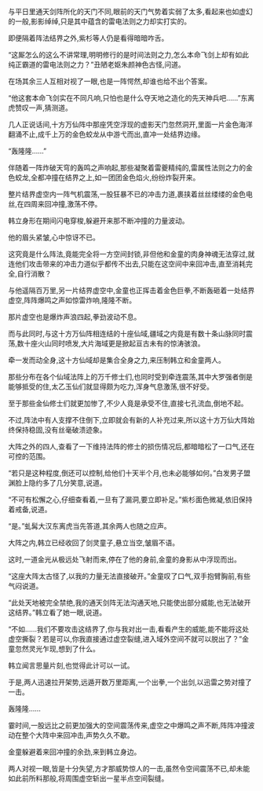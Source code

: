 
与平日里通天剑阵所化的天门不同,眼前的天门气势着实弱了太多,看起来也如虚幻的一般,影影绰绰,只是其中蕴含的雷电法则之力却实打实的。

即便隔着阵法结界之外,紫杉等人仍是看得暗暗咋舌。

“这厮怎么的这么不讲常理,明明修行的是时间法则之力,怎么本命飞剑上却有如此纯正霸道的雷电法则之力？”丑陋老妪朱颜神色古怪,问道。

在场其余三人互相对视了一眼,也是一阵愕然,却谁也给不出个答案。

“他这套本命飞剑实在不同凡响,只怕也是什么夺天地之造化的先天神兵吧……”东离虎赞叹一声,猜测道。

几人正说话间,十方万仙阵中那座凭空浮现的虚影天门忽然洞开,里面一片金色海洋翻涌不止,成千上万的金色蛟龙从中游弋而出,直冲一处结界边缘。

“轰隆隆……”

伴随着一阵炸破天穹的轰鸣之声响起,那些凝聚着雷夔精纯的,雷属性法则之力的金色蛟龙,全都冲撞在结界之上,如一团团金色焰火,纷纷炸裂开来。

整片结界虚空内一阵气机震荡,一股狂暴不已的冲击力道,裹挟着丝丝缕缕的金色电丝,在四周来回冲撞,激荡不停。

韩立身形在期间闪电穿梭,躲避开来那不断冲撞的力量波动。

他的眉头紧皱,心中惊讶不已。

这究竟是什么阵法,竟能完全将一方空间封锁,非但他和金童的肉身神魂无法穿过,就连他们攻击带来的冲击力道似乎都传不出去,只能在这空间中来回冲击,直至消耗完全,自行消散？

与他遥隔百万里,另一片结界虚空中,金童也正挥击着金色巨拳,不断轰砸着一处结界虚空,阵阵爆鸣之声如惊雷炸响,隆隆不断。

那片虚空也是爆炸声浪四起,拳劲波动不息。

而与此同时,与这十方万仙阵相连结的十座仙域,疆域之内竟是有数十条山脉同时震荡,数十座火山同时喷发,大片海域更是掀起亘古未有的惊涛骇浪。

牵一发而动全身,这十方仙域却是集合全身之力,来压制韩立和金童两人。

那些分布在各个仙域法阵上的万千修士们,也同时受到牵连震荡,其中大罗强者倒是能够抵受的住,太乙玉仙们就显得颇为吃力,浑身气息激荡,很不好受。

至于那些金仙修士们就更加惨了,不少人竟是承受不住,直接七孔流血,倒地不起。

不过,阵法中有人支撑不住倒下,立即就会有新的人补充过来,所以这十方万仙大阵始终保持稳固,没有丝毫破溃迹象。

大阵之外的四人,查看了一下维持法阵的修士的损伤情况后,都暗暗松了一口气,还在可控的范围。

“若只是这种程度,倒还可以控制,给他们十天半个月,也未必能够如何。”白发男子盟渊脸上隐约多了几分笑意,说道。

“不可有松懈之心,仔细查看着,一旦有了漏洞,要立即补足。”紫杉面色微凝,依旧保持着戒备,说道。

“是。”虬髯大汉东离虎当先答道,其余两人也随之应声。

大阵之内,韩立已经收回了剑灵童子,悬立当空,皱眉不语。

这时,一道金光从极远处飞射而来,停在了他的身前,金童的身影从中浮现而出。

“这座大阵太古怪了,以我的力量无法直接破开。”金童叹了口气,双手抱臂胸前,有些气闷说道。

“此处天地被完全禁绝,我的通天剑阵无法沟通天地,只能使出部分威能,也无法破开这结界。”韩立看了她一眼,说道。

“不如……我们不要攻击这结界了,你与我对出一击,看看产生的威能,能不能将这处虚空撕裂？若是可以,你我直接通过虚空裂缝,进入域外空间不就可以脱出了？”金童忽然灵光乍现,想到了什么。

韩立闻言思量片刻,也觉得此计可以一试。

于是,两人迅速拉开架势,远遁开数万里距离,一个出拳,一个出剑,以迅雷之势对撞了一击。

轰隆隆……

霎时间,一股远比之前更加强大的空间震荡传来,虚空之中爆鸣之声不断,阵阵冲撞波动在整个大阵中来回冲击,声势久久不歇。

金童躲避着来回冲撞的余劲,来到韩立身边。

两人对视一眼,皆是十分失望,方才那威势惊人的一击,虽然令空间震荡不已,却未能如此前所料那般,将周围虚空斩出一星半点空间裂缝。